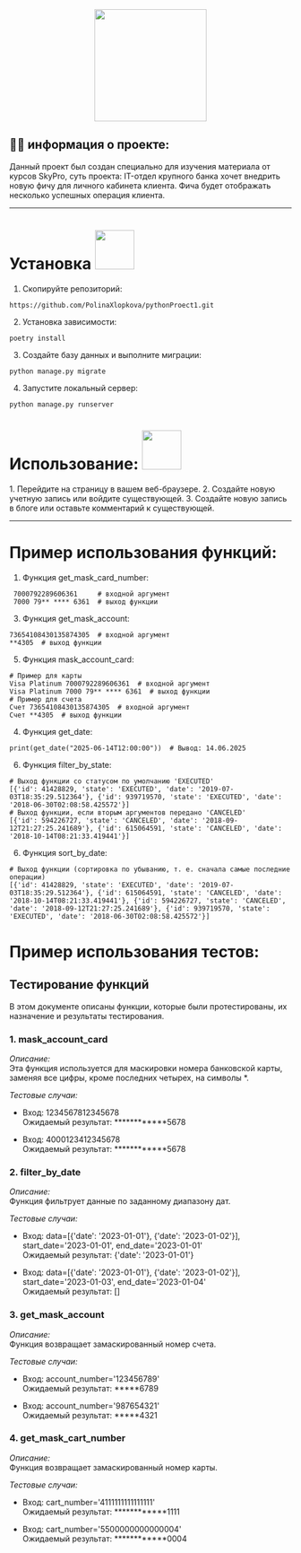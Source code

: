 <div id="header" align="center">
  <img src="https://media4.giphy.com/media/v1.Y2lkPTc5MGI3NjExenJmM2h2Mm82N2JxbDJ2YXdobzhpd3pkd3UyanVlNzZiZWI2dnYzZiZlcD12MV9pbnRlcm5hbF9naWZfYnlfaWQmY3Q9Zw/2IudUHdI075HL02Pkk/giphy.gif" width="200"/>
</div>

## :woman_technologist: информация о проекте:
Данный проект был создан специально для изучения материала от курсов SkyPro, суть проекта: IT-отдел крупного банка хочет внедрить новую фичу для личного кабинета клиента. Фича будет отображать несколько успешных операция клиента.

---

###
<h1>
Установка
  <img src="https://media2.giphy.com/media/v1.Y2lkPTc5MGI3NjExYWRlZTg4OGo2N3p5aGptZjkwYzVlb3U4ZTlobGE5OTQ3aXM3czVmNiZlcD12MV9pbnRlcm5hbF9naWZfYnlfaWQmY3Q9Zw/XGsHjfmwF3VMCuNQA4/giphy.gif" width="70px"/>
</h1>

1. Скопируйте репозиторий:
```
https://github.com/PolinaXlopkova/pythonProect1.git
```

2. Установка зависимости:
```
poetry install
```

3. Создайте базу данных и выполните миграции:
```
python manage.py migrate
```

4. Запустите локальный сервер:
```
python manage.py runserver
```
##
<h1>
Использование:
  <img src="https://media3.giphy.com/media/v1.Y2lkPTc5MGI3NjExYjIwbmQwOXdvMHJsM2IyMnJkZXc1bW1oeWN6a3Ztajg1d2FwcTk3ciZlcD12MV9pbnRlcm5hbF9naWZfYnlfaWQmY3Q9Zw/0weNDO7xfTye4oqkUr/giphy.gif"
width="70px"/>
</h1>  
1. Перейдите на страницу в вашем веб-браузере.
2. Создайте новую учетную запись или войдите существующей.
3. Создайте новую запись в блоге или оставьте комментарий к существующей.

---

###
<h1>
Пример использования функций:
</h1>

1. Функция get_mask_card_number:
```
 7000792289606361     # входной аргумент
 7000 79** **** 6361  # выход функции
```
                               
3. Функция get_mask_account:
```
73654108430135874305  # входной аргумент
**4305  # выход функции
```

5. Функция mask_account_card:
```
# Пример для карты
Visa Platinum 7000792289606361  # входной аргумент
Visa Platinum 7000 79** **** 6361  # выход функции
# Пример для счета
Счет 73654108430135874305  # входной аргумент
Счет **4305  # выход функции
```

4. Функция get_date:
```
print(get_date("2025-06-14T12:00:00"))  # Вывод: 14.06.2025
```
6. Функция filter_by_state:
```
# Выход функции со статусом по умолчанию 'EXECUTED'
[{'id': 41428829, 'state': 'EXECUTED', 'date': '2019-07-03T18:35:29.512364'}, {'id': 939719570, 'state': 'EXECUTED', 'date': '2018-06-30T02:08:58.425572'}]
# Выход функции, если вторым аргументов передано 'CANCELED'
[{'id': 594226727, 'state': 'CANCELED', 'date': '2018-09-12T21:27:25.241689'}, {'id': 615064591, 'state': 'CANCELED', 'date': '2018-10-14T08:21:33.419441'}]
```

6. Функция sort_by_date:
```
# Выход функции (сортировка по убыванию, т. е. сначала самые последние операции)
[{'id': 41428829, 'state': 'EXECUTED', 'date': '2019-07-03T18:35:29.512364'}, {'id': 615064591, 'state': 'CANCELED', 'date': '2018-10-14T08:21:33.419441'}, {'id': 594226727, 'state': 'CANCELED', 'date': '2018-09-12T21:27:25.241689'}, {'id': 939719570, 'state': 'EXECUTED', 'date': '2018-06-30T02:08:58.425572'}]
```
###
<h1>
Пример использования тестов:
</h1>

## Тестирование функций

В этом документе описаны функции, которые были протестированы, их назначение и результаты тестирования.

### 1. mask_account_card

*Описание:*  
Эта функция используется для маскировки номера банковской карты, заменяя все цифры, кроме последних четырех, на символы *.

*Тестовые случаи:*
- Вход: 1234567812345678  
  Ожидаемый результат: ************5678
  
- Вход: 4000123412345678  
  Ожидаемый результат: ************5678

### 2. filter_by_date

*Описание:*  
Функция фильтрует данные по заданному диапазону дат.

*Тестовые случаи:*
- Вход: data=[{'date': '2023-01-01'}, {'date': '2023-01-02'}], start_date='2023-01-01', end_date='2023-01-01'  
  Ожидаемый результат: {'date': '2023-01-01'}

- Вход: data=[{'date': '2023-01-01'}, {'date': '2023-01-02'}], start_date='2023-01-03', end_date='2023-01-04'  
  Ожидаемый результат: []

### 3. get_mask_account

*Описание:*  
Функция возвращает замаскированный номер счета.

*Тестовые случаи:*
- Вход: account_number='123456789'  
  Ожидаемый результат: *****6789

- Вход: account_number='987654321'  
  Ожидаемый результат: *****4321

### 4. get_mask_cart_number

*Описание:*  
Функция возвращает замаскированный номер карты.

*Тестовые случаи:*
- Вход: cart_number='4111111111111111'  
  Ожидаемый результат: ************1111

- Вход: cart_number='5500000000000004'  
  Ожидаемый результат: ************0004
